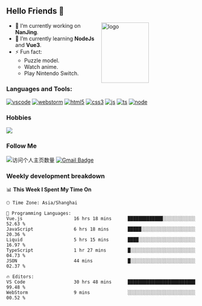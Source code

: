 ## Hello Friends 👋

<img src="https://github-readme-stats.vercel.app/api?username=Eugeniocode&show_icons=true&theme=vue" alt="logo" height="160" align="right" width="50%" />

- 🔭 I’m currently working on **NanJing**.
- 🌱 I’m currently learning **NodeJs** and **Vue3**.
- ⚡ Fun fact: 
  - Puzzle model.
  - Watch anime.
  - Play Nintendo Switch.



### Languages and Tools:

[![vscode](https://img.shields.io/badge/Visual%20Studio%20Code-blue?style=flat-square&logo=visualstudiocode&logoColor=ffffff)]()
[![webstorm](https://img.shields.io/badge/webstorm-528DD7?style=flat-square&logo=webstorm&logoColor=#ffffff)]()
[![html5](https://img.shields.io/badge/-HTML5-F16528?style=flat-square&logo=html5&logoColor=ffffff)]()
[![css3](https://img.shields.io/badge/-CSS3-3699D5?style=flat-square&logo=css3&logoColor=ffffff)]()
[![js](https://img.shields.io/badge/-Javascript-F0DA50?style=flat-square&logo=javascript&logoColor=ffffff)]()
[![ts](https://img.shields.io/badge/-Typescript-083061?style=flat-square&logo=typescript&logoColor=ffffff)]()
[![node](https://img.shields.io/badge/-Node.js-80BD00?style=flat-square&logo=nodedotjs&logoColor=ffffff)]()


### Hobbies

![](https://img.shields.io/badge/-Nintendo%20Switch-e60012?style=flat-square&logo=nintendo%20switch&logoColor=ffffff)

### Follow Me
![访问个人主页数量](https://komarev.com/ghpvc/?username=Eugeniocode&color=blue)
[![Gmail Badge](https://img.shields.io/badge/mail-eugeniocode@yeah.net-blue?style=flat&logo=Gmail&logoColor=white&link=mailto:eugeniocode@yeah.net)](mailto:eugeniocode@yeah.net)


### Weekly development breakdown
<!--START_SECTION:waka-->
📊 **This Week I Spent My Time On** 

```text
🕑︎ Time Zone: Asia/Shanghai

💬 Programming Languages: 
Vue.js                   16 hrs 18 mins      █████████████░░░░░░░░░░░░   52.63 % 
JavaScript               6 hrs 18 mins       █████░░░░░░░░░░░░░░░░░░░░   20.36 % 
Liquid                   5 hrs 15 mins       ████░░░░░░░░░░░░░░░░░░░░░   16.97 % 
TypeScript               1 hr 27 mins        █░░░░░░░░░░░░░░░░░░░░░░░░   04.73 % 
JSON                     44 mins             █░░░░░░░░░░░░░░░░░░░░░░░░   02.37 % 

🔥 Editors: 
VS Code                  30 hrs 48 mins      █████████████████████████   99.48 % 
WebStorm                 9 mins              ░░░░░░░░░░░░░░░░░░░░░░░░░   00.52 % 
```


<!--END_SECTION:waka-->

